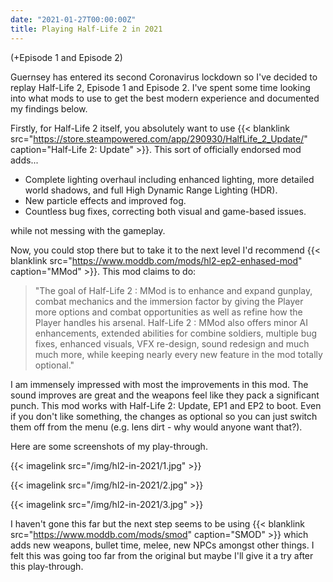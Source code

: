 ```yaml
---
date: "2021-01-27T00:00:00Z"
title: Playing Half-Life 2 in 2021
---
```


(+Episode 1 and Episode 2)

Guernsey has entered its second Coronavirus lockdown so I've decided to replay Half-Life 2, Episode 1 and Episode 2. I've spent some time looking into what mods to use to get the best modern experience and documented my findings below.

Firstly, for Half-Life 2 itself, you absolutely want to use {{< blanklink src="https://store.steampowered.com/app/290930/HalfLife_2_Update/" caption="Half-Life 2: Update" >}}. This sort of officially endorsed mod adds...

* Complete lighting overhaul including enhanced lighting, more detailed world shadows, and full High Dynamic Range Lighting (HDR).
* New particle effects and improved fog.
* Countless bug fixes, correcting both visual and game-based issues.

while not messing with the gameplay.

Now, you could stop there but to take it to the next level I'd recommend {{< blanklink src="https://www.moddb.com/mods/hl2-ep2-enhased-mod" caption="MMod" >}}. This mod claims to do:

> "The goal of Half-Life 2 : MMod is to enhance and expand gunplay, combat mechanics and the immersion factor by giving the Player more options and combat opportunities as well as refine how the Player handles his arsenal. Half-Life 2 : MMod also offers minor AI enhancements, extended abilities for combine soldiers, multiple bug fixes, enhanced visuals, VFX re-design, sound redesign and much much more, while keeping nearly every new feature in the mod totally optional."

I am immensely impressed with most the improvements in this mod. The sound improves are great and the weapons feel like they pack a significant punch. This mod works with Half-Life 2: Update, EP1 and EP2 to boot. Even if you don't like something, the changes as optional so you can just switch them off from the menu (e.g. lens dirt - why would anyone want that?).

Here are some screenshots of my play-through.


{{< imagelink src="/img/hl2-in-2021/1.jpg" >}}

{{< imagelink src="/img/hl2-in-2021/2.jpg" >}}

{{< imagelink src="/img/hl2-in-2021/3.jpg" >}}


I haven't gone this far but the next step seems to be using {{< blanklink src="https://www.moddb.com/mods/smod" caption="SMOD" >}} which adds new weapons, bullet time, melee, new NPCs amongst other things. I felt this was going too far from the original but maybe I'll give it a try after this play-through.